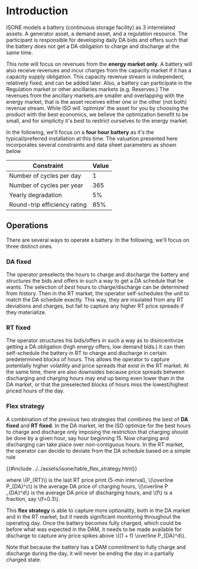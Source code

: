 # Introduction

ISONE models a battery (continuous storage facility) as 3 interrelated assets.  A generator asset, a demand asset, and a regulation resource.  The participant is responsible for developing daily DA bids and offers such that the battery does not get a DA obligation to charge and discharge at the same time.  

This note will focus on revenues from the **energy market only**.  A battery will also receive revenues and incur charges from the capacity market if it has a capacity supply obligation.  This capacity revenue stream is independent, relatively fixed, and can be added later.  Also, a battery can participate in the Regulation market or other ancillaries markets (e.g. Reserves.)  The revenues from the ancillary markets are smaller and overlapping with the energy market, that is the asset receives either one or the other (not both) revenue stream.  While ISO will 'optimize' the asset for you by choosing the product with the best economics, we believe the optimization benefit to be small, and for simplicity it's best to restrict ourselves to the energy market.  

In the following, we'll focus on a **four hour battery** as it's the typical/preferred installation at this time.  The valuation presented here incorporates several constraints and data sheet parameters as shown below

| Constraint                    |   Value    |
|-------------------------------|------------|
| Number of cycles per day      |     1      |
| Number of cycles per year     |   365      |
| Yearly degradation            |     5%     |
| Round-trip efficiency rating  |    85%     |

## Operations

There are several ways to operate a battery.  In the following, we'll focus on three distinct ones.  

### DA fixed

The operator preselects the hours to charge and discharge the battery and structures the bids and offers in such a way to get a DA schedule that he wants.  The selection of *best* hours to charge/discharge can be determined from history.  Then in the RT market, the operator self-schedules the unit to match the DA schedule exactly.  This way, they are insulated from any RT deviations and charges, but fail to capture any higher RT price spreads if they materialize.

### RT fixed

The operator structures his bids/offers in such a way as to disincentivize getting a DA obligation (high energy offers, low demand bids.)  It can then self-schedule the battery in RT to charge and discharge in certain predetermined blocks of hours.  This allows the operator to capture potentially higher volatility and price spreads that exist in the RT market.  At the same time, there are also downsides because price spreads between discharging and charging hours may end up being even lower than in the DA market, or that the preselected blocks of hours miss the lowest/highest priced hours of the day.

### Flex strategy

A combination of the previous two strategies that combines the best of **DA fixed** and **RT fixed**.  In the DA market, let the ISO optimize for the best hours to charge and discharge only imposing the restriction that charging should be done by a given hour, say hour beginning 15.  Now charging and discharging can take place over non-contiguous hours.  In the RT market, the operator can decide to deviate from the DA schedule based on a simple rule


<div>
{{#include ../../assets/isone/table_flex_strategy.html}}
</div> 
 
where \\(P_{RT}\\) is the last RT price print (5-min interval), \\(\overline P_{DA}^c\\) is the average DA price of charging hours, \\(\overline P _{DA}^d\\) is the average 
DA price of discharging hours, and \\(f\\) is a fraction, say \\(f=0.3\\).


This **flex strategy** is able to capture more optionality, both in the DA market and in the RT market, but it needs significant monitoring throughout the operating day.  Once the battery becomes fully charged, which could be before what was expected in the DAM, it needs to be made available for  discharge to capture any price spikes above \\((1 + f) \overline P_{DA}^d\\).  

Note that because the battery has a DAM commitment to fully charge and discharge during the day, it will never be ending the day in a partially charged state.    




